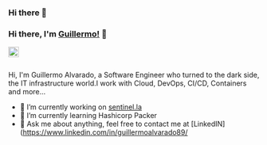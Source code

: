 ### Hi there 👋

### Hi there, I'm [Guillermo!](https://galvarado.com.mx) 👋


<a href="https://twitter.com/galvarado">
  <img align="left" alt="Guillermo Alvarado | Twitter" width="21px" src="https://raw.githubusercontent.com/galvarado/galvarado/main/assets/twitter.svg" />
</a>

<br />
<br />

Hi, I'm Guillermo Alvarado, a Software Engineer who turned to the dark side, the IT infrastructure world.I work with Cloud, DevOps, CI/CD, Containers and more...

- 🔭 I’m currently working on [sentinel.la](https://sentinel.la)
- 🌱 I’m currently learning Hashicorp Packer
- 💬 Ask me about anything, feel free to contact me at [LinkedIN](https://www.linkedin.com/in/guillermoalvarado89/
